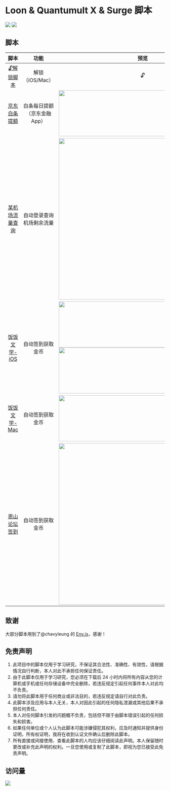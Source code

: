 # Loon & Quantumult X  & Surge 脚本

![](https://img.shields.io/badge/License-GPL%20v3%2B-orange)
![](https://badgen.net/github/stars/cyubuchen/scripts)

## 脚本

|                             脚本                             |            功能             |                             预览                             |
| :----------------------------------------------------------: | :-------------------------: | :----------------------------------------------------------: |
| [🔓解锁脚本](https://github.com/cyubuchen/scripts/tree/unlock) |       解锁（iOS/Mac）       |                              🔓                               |
| [京东白条提额](https://github.com/cyubuchen/scripts/blob/master/task/jdBaiTiao.js) | 白条每日提额（京东金融App） | <div align=center><img width="530" height="145" src="https://raw.githubusercontent.com/cyubuchen/scripts/master/pics/jdBaiTiao.JPEG"/></div> |
| [某机场流量查询](https://github.com/cyubuchen/scripts/blob/master/task/AirportFlow.js) |  自动登录查询机场剩余流量   | <div align=center><img width="530" height="509" src="https://raw.githubusercontent.com/cyubuchen/scripts/master/pics/airportFlow.JPG"/></div> |
| [饭饭文学-iOS](https://github.com/cyubuchen/scripts/blob/master/task/FanfanNovels_foriOS.js) |      自动签到获取金币       | <div align=center><img width="530" height="145" src="https://raw.githubusercontent.com/cyubuchen/scripts/master/pics/fanfanNovels.jpg"/></div><div align=center><img width="530" height="145" src="https://raw.githubusercontent.com/cyubuchen/scripts/master/pics/fanfanNovelsQX.jpg"/></div> |
| [饭饭文学-Mac](https://github.com/cyubuchen/scripts/blob/master/task/FanfanNovels_forMac.js) |      自动签到获取金币       | <div align=center><img width="530" height="145" src="https://raw.githubusercontent.com/cyubuchen/scripts/master/pics/fanfanNovelsMac.png"/></div> |
| [恩山论坛签到](https://github.com/cyubuchen/scripts/blob/master/task/enshanCheckin.js) |      自动签到获取金币       | <div align=center><img width="530" height="509" src="https://raw.githubusercontent.com/cyubuchen/scripts/master/pics/enshanCheckin.jpg"/></div> |

## 致谢

大部分脚本用到了@chavyleung 的 [Env.js](https://github.com/chavyleung/scripts/blob/f247dbeae4fe0c5b64687a42e5da075bfd546b0c/Env.js)，感谢！



## 免责声明

1. 此项目中的脚本仅用于学习研究，不保证其合法性、准确性、有效性，请根据情况自行判断，本人对此不承担任何保证责任。
2. 由于此脚本仅用于学习研究，您必须在下载后 24 小时内将所有内容从您的计算机或手机或任何存储设备中完全删除，若违反规定引起任何事件本人对此均不负责。
3. 请勿将此脚本用于任何商业或非法目的，若违反规定请自行对此负责。
4. 此脚本涉及应用与本人无关，本人对因此引起的任何隐私泄漏或其他后果不承担任何责任。
5. 本人对任何脚本引发的问题概不负责，包括但不限于由脚本错误引起的任何损失和损害。
6. 如果任何单位或个人认为此脚本可能涉嫌侵犯其权利，应及时通知并提供身份证明，所有权证明，我将在收到认证文件确认后删除此脚本。
7. 所有直接或间接使用、查看此脚本的人均应该仔细阅读此声明。本人保留随时更改或补充此声明的权利。一旦您使用或复制了此脚本，即视为您已接受此免责声明。

## 访问量

![](http://profile-counter.glitch.me/cyubuchen/count.svg)